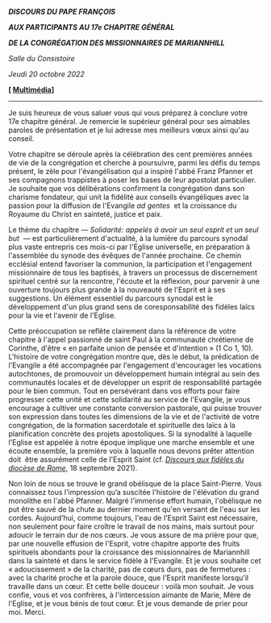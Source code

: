 ***DISCOURS DU PAPE FRANÇOIS***

***AUX PARTICIPANTS AU 17e CHAPITRE GÉNÉRAL***

***DE LA CONGRÉGATION DES MISSIONNAIRES DE MARIANNHILL***

*Salle du Consistoire*

*Jeudi 20 octobre 2022*

**[ [Multimédia](http://w2.vatican.va/content/francesco/fr/events/event.dir.html/content/vaticanevents/fr/2022/10/20/missionari-mariannhill.html)]**

___________________________________

Je suis heureux de vous saluer vous qui vous préparez à conclure votre 17e chapitre général. Je remercie le supérieur général pour ses aimables paroles de présentation et je lui adresse mes meilleurs vœux ainsi qu'au conseil.

Votre chapitre se déroule après la célébration des cent premières années de vie de la congrégation et cherche à poursuivre, parmi les défis du temps présent, le zèle pour l'évangélisation qui a inspiré l'abbé Franz Pfanner et ses compagnons trappistes à poser les bases de leur apostolat particulier. Je souhaite que vos délibérations confirment la congrégation dans son charisme fondateur, qui unit la fidélité aux conseils évangéliques avec la passion pour la diffusion de l'Evangile *ad gentes*  et la croissance du Royaume du Christ en sainteté, justice et paix.

Le thème du chapitre — *Solidarité: appelés à avoir un seul esprit et un seul but*  — est particulièrement d'actualité, à la lumière du parcours synodal plus vaste entrepris ces mois-ci par l'Eglise universelle, en préparation à l'assemblée du synode des évêques de l'année prochaine. Ce chemin ecclésial entend favoriser la communion, la participation et l'engagement missionnaire de tous les baptisés, à travers un processus de discernement spirituel centré sur la rencontre, l'écoute et la réflexion, pour parvenir à une ouverture toujours plus grande à la nouveauté de l'Esprit et à ses suggestions. Un élément essentiel du parcours synodal est le développement d'un plus grand sens de coresponsabilité des fidèles laïcs pour la vie et l'avenir de l'Eglise.

Cette préoccupation se reflète clairement dans la référence de votre chapitre à l'appel passionné de saint Paul à la communauté chrétienne de Corinthe, d'être « en parfaite union de pensée et d'intention » (1 Co 1, 10). L'histoire de votre congrégation montre que, dès le début, la prédication de l'Evangile a été accompagnée par l'engagement d'encourager les vocations autochtones, de promouvoir un développement humain intégral au sein des communautés locales et de développer un esprit de responsabilité partagée pour le bien commun. Tout en persévérant dans vos efforts pour faire progresser cette unité et cette solidarité au service de l'Evangile, je vous encourage à cultiver une constante conversion pastorale, qui puisse trouver son expression dans toutes les dimensions de la vie et de l'activité de votre congrégation, de la formation sacerdotale et spirituelle des laïcs à la planification concrète des projets apostoliques. Si la synodalité à laquelle l'Eglise est appelée à notre époque implique une marche ensemble et une écoute ensemble, la première voix à laquelle nous devons prêter attention doit  être assurément celle de l'Esprit Saint (cf. *[Discours aux fidèles du diocèse de Rome](https://www.vatican.va/content/francesco/fr/speeches/2021/september/documents/20210918-fedeli-diocesiroma.html)*, 18 septembre 2021).

Non loin de nous se trouve le grand obélisque de la place Saint-Pierre. Vous connaissez tous l'impression qu’a suscitée l'histoire de l'élévation du grand monolithe en l'abbé Pfanner. Malgré l'immense effort humain, l'obélisque ne put être sauvé de la chute au dernier moment qu'en versant de l'eau sur les cordes. Aujourd’hui, comme toujours, l'eau de l'Esprit Saint est nécessaire, non seulement pour faire croître le travail de nos mains, mais surtout pour adoucir le terrain dur de nos cœurs. Je vous assure de ma prière pour que, par une nouvelle effusion de l'Esprit, votre chapitre apporte des fruits spirituels abondants pour la croissance des missionnaires de Mariannhill dans la sainteté et dans le service fidèle à l'Evangile. Et je vous souhaite cet « adoucissement » de la charité, pas de cœurs durs, pas de fermetures : avec la charité proche et la parole douce, que l'Esprit manifeste lorsqu’il travaille dans un cœur. Et cette belle douceur : voilà mon souhait. Je vous confie, vous et vos confrères, à l'intercession aimante de Marie, Mère de l'Eglise, et je vous bénis de tout cœur. Et je vous demande de prier pour moi. Merci.